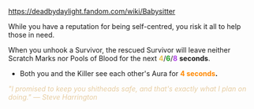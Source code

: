 https://deadbydaylight.fandom.com/wiki/Babysitter

<p>While you have a reputation for being self-centred, you risk it all to help those in need.
<p>When you unhook a Survivor, the rescued Survivor will leave neither Scratch Marks  nor Pools of Blood  for the next <span class="clr" style="color: #e8c252;"><b>4</b></span>/<span class="clr" style="color: #199b1e;"><b>6</b></span>/<span class="clr" style="color: #ac3ee3;"><b>8</b></span> <b>seconds</b>.
</p>
<ul><li>Both you and the Killer see each other's Aura  for <b><span class="clr clr6" style="color: #ff8800 ;">4 seconds</span>.</b></li></ul>
<p><i><span class="clr clr9" style="color: #e7cda2 ;">"I promised to keep you shitheads safe, and that's exactly what I plan on doing." — Steve Harrington</span></i>
</p>
</p>